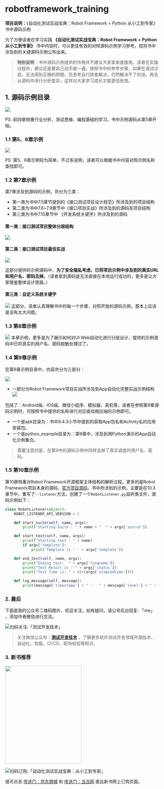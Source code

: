 # robotframework_training
**项目说明：**《自动化测试实战宝典：Robot Framework + Python 从小工到专家》书中源码示例



为了方便读者在学习实践 **《自动化测试实战宝典：Robot Framework + Python 从小工到专家》** 书中内容时，可以更佳有效的对照源码示例学习参考。现将书中涉及到的关键源码示例公布出来。


> **特别说明**：书中源码示例提供的作用并不建议大家拿来直接用，读者在实操过程中，建议还是要自己动手敲一遍，按照书中的参考步骤，如果在调试过程，无法得到正确的预期，先思考自行排查解决，仍然解决不了的话，再去从源码中进行分析差异，这样对大家学习成长才能更佳有效。

## 1. 源码示例目录
![](https://img2020.cnblogs.com/blog/541408/202005/541408-20200503105131116-2045732819.png)

PS: 前四章侧重行业分析、测试思维、编程基础的学习，书中示例源码从第5章开始。

### 1.1 第5、6章示例
![](https://img2020.cnblogs.com/blog/541408/202005/541408-20200503105813566-1978899191.png)

PS: 第5、6章示例较为简单，不过多说明，读者可以根据书中内容对照示例名称查找即可。

### 1.2 第7章示例
第7章涉及到源码的示例，共分为三类：
- 第一类为书中7.5章节提到的《接口测试项目设计规范》所涉及到的项目结构
- 第二类为书中7.6~7.9章节中《接口项目实战》所涉及到的源码及项目结构
- 第三类为书中7.10章节中 《开发系统关键字》所涉及到的源码

#### 第一类：接口测试项目整体分层结构
![](https://img2020.cnblogs.com/blog/541408/202005/541408-20200503110629261-739838528.png)



#### 第二类：接口测试项目最佳实战
![](https://img2020.cnblogs.com/blog/541408/202005/541408-20200503111251967-666303714.png)

这部分提供的示例源码中，**为了安全隐私考虑，已将项目示例中涉及到的真实URL和用户名、密码去掉**。（读者拿到源码是无法直接在本地运行成功的，更多是让大家借鉴整体设计思路。）

#### 第三类：自定义系统关键字
![](https://img2020.cnblogs.com/blog/541408/202005/541408-20200503113301364-412605111.png)
这部分，读者认真理解书中的每一个步骤，对照开放的源码示例，基本上应该是没有太大问题。


### 1.3 第8章示例
![](https://img2020.cnblogs.com/blog/541408/202005/541408-20200503113842653-629180114.png)
本章示例，更多是为了展示如何对UI Web自动化进行分层设计，提供的示例源码中已将真实的用户名、密码脱敏处理过了。

### 1.4 第9章示例

在第9章示例目录中，内容共分为三部分：

![](https://img2020.cnblogs.com/blog/541408/202005/541408-20200503115248835-1326783017.png)

- 一部分为Robot Framework项目实战所涉及到App自动化完整实战示例结构
![](https://img2020.cnblogs.com/blog/541408/202005/541408-20200503114453279-502528286.png)

包括了：Android端、iOS端、微信小程序、模拟器、真机等，读者在参照第9章源码示例时，可按照书中提供的名称进行对应查找相应端的示例即可。

- 一个是apk目录为：书中9.4.3小节中提到的获取App包名和Activity名的应用安装包。
- 一个是python_example目录为：第9章中，涉及到用Python演示的App自动化示例集合。


> 需要注意的是，在第9中的源码示例中同样去掉了真实调度的用户名、密码。


### 1.5 第10章示例

第10章侧重对Robot Framework开源框架主体结构的解析过程，更多的是Robot Framework项目本身的源码，[官方项目源码](https://github.com/robotframework/robotframework)，书中所涉到的示例，主要是在10.3章节中，重写了`--listener`方法，创建了一个`RobotListener.py`监听类文件，源码示例如下：

```python
class RobotListener(object):
    ROBOT_LISTENER_API_VERSION = 2

    def start_suite(self, name, args):
        print("Starting Suite : " + name + "  " + args['source'])

    def start_test(self, name, args):
        print("Starting test : " + name)
        if args['template']:
            print('Template is : ' + args['template'])

    def end_test(self, name, args):
        print("Ending test:  " + args['longname'])
        print("Test Result is : " + args['status'])
        print("Test Time is: " + str(args['elapsedtime'])）)

    def log_message(self, message):
        print(message['timestamp'] + " :   " + message['level'] + " : " + message['message'])

```


### 2. 最后

下面是我的公众号二维码图片，欢迎关注，如有疑问，请公号后台回复: 「me」 ，添加作者微信进行交流。

![扫码关注:「测试开发技术」](https://testerhome.com/uploads/photo/2019/bc807b98-f665-49b6-a731-79c7720a66aa.jpg!large) 

>关注微信公众号：**[测试开发技术](#jump_10)**
，了解更多软件测试开发领域开源技术、自动化、性能、CI/CD、职场经验等知识。


### 3. 新书推荐

<img src="https://testerhome.com/uploads/photo/2020/a549e855-54e7-4437-a56f-76cfbbfc6b5b.png!large" width = "250" height = "320" div align=center />




![扫码订购:「自动化测试实战宝典：从小工到专家」](https://img2020.cnblogs.com/blog/541408/202005/541408-20200503130833480-1604490522.png) 

或可点击 [传送门：京东商城](https://item.jd.com/12629017.html#)  和 [传送门：当当网](http://product.dangdang.com/28520424.html) 直达新书网上订购页面。
